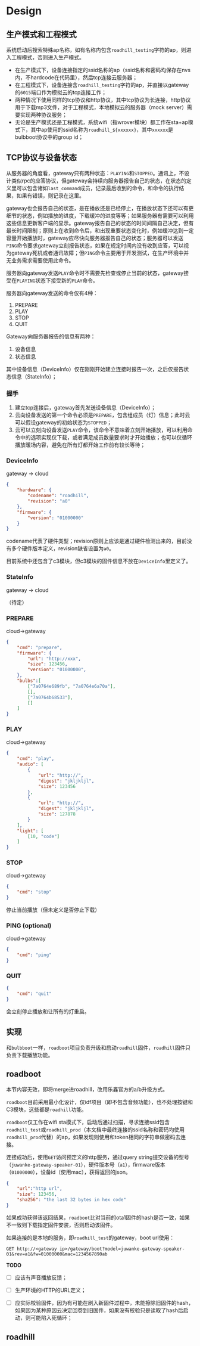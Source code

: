 # Design

## 生产模式和工程模式

系统启动后搜索特殊ap名称，如有名称内包含`roadhill_testing`字符的ap，则进入工程模式，否则进入生产模式。

- 在生产模式下，设备连接指定的ssid名称的ap（ssid名称和密码均保存在nvs内，不hardcode在代码里），然后tcp连接云服务器；
- 在工程模式下，设备连接含`roadhill_testing`字符的ap，并直接以gateway的`6015`端口作为模拟云的tcp连接工作；
- 两种情况下使用同样的tcp协议和http协议，其中tcp协议为长连接，http协议用于下载mp3文件，对于工程模式，本地模拟云的服务器（mock server）需要实现两种协议服务；
- 无论是生产模式还是工程模式，系统wifi（指wrover模块）都工作在sta+ap模式下，其中ap使用的ssid名称为`roadhill_${xxxxxx}`，其中`xxxxxx`是bulbboot协议中的group id；



## TCP协议与设备状态

从服务器的角度看，gateway只有两种状态：`PLAYING`和`STOPPED`。通讯上，不设计类似rpc的应答协议，但gateway会持续向服务器报告自己的状态，在状态的定义里可以包含诸如`last_command`成员，记录最后收到的命令，和命令的执行结果，如果有错误，则记录在这里。

gateway也会报告自己的状态，是在播放还是已经停止，在播放状态下还可以有更细节的状态，例如播放的进度，下载缓冲的进度等等；如果服务器有需要可以利用这些信息更新客户端的显示。gateway报告自己的状态的时间间隔自己决定，但有最长时间限制；原则上在收到命令后，和出现重要状态变化时，例如缓冲达到一定容量开始播放时，gateway应尽快向服务器报告自己的状态；服务器可以发送`PING`命令要求gateway立刻报告状态，如果在规定时间内没有收到应答，可以视为gateway死机或者通讯故障；但`PING`命令主要用于开发测试，在生产环境中并无业务需求需要使用此命令。

服务器向gateway发送`PLAY`命令时不需要先检查或停止当前的状态，gateway接受在`PLAYING`状态下接受新的`PLAY`命令。

服务器向gateway发送的命令仅有4种：

1. PREPARE
2. PLAY
3. STOP
4. QUIT

Gateway向服务器报告的信息有两种：

1. 设备信息
2. 状态信息

其中设备信息（DeviceInfo）仅在刚刚开始建立连接时报告一次，之后仅报告状态信息（StateInfo）；



### 握手

1. 建立tcp连接后，gateway首先发送设备信息（DeviceInfo）；
2. 云向设备发送的第一个命令必须是`PREPARE`，包含组成员（灯）信息；此时云可以假设gateway的初始状态为`STOPPED`；
3. 云可以立刻向设备发送`PLAY`命令，该命令不意味着立刻开始播放，可以利用命令中的选项实现仅下载，或者满足成员数量要求时才开始播放；也可以仅循环播放暖场内容，避免在所有灯都开始工作前有较长等待；



### DeviceInfo

gateway -> cloud

```json
{
    "hardware": {
    	"codename": "roadhill",
        "revision": "a0"
	},
    "firmware": {
        "version": "01000000"
    }
}
```

codename代表了硬件类型；revision原则上应该是通过硬件检测出来的，目前没有多个硬件版本定义，revision缺省设置为`a0`。

目前系统中还包含了c3模块，但c3模块的固件信息不放在`DeviceInfo`里定义了。



### StateInfo

gateway -> cloud

（待定）



### PREPARE

cloud->gateway

```json
{
    "cmd": "prepare",
    "firmware": {
        "url": "http://xxx",
        "size": 123456,
        "version": "01000000",
    },
    "bulbs":[
        ["7a0764e689fb", "7a0764e6a70a"],
        [],
        ["7a0764b68533"],
        []
    ]
}
```

### PLAY

cloud->gateway

```json
{
	"cmd": "play",
	"audio": [
        {
            "url": "http://",
            "digest": "jkljkljl",
            "size": 123456
        },
        {
            "url": "http://",
            "digest": "jkljkljl",
            "size": 127878            
        }
    ],
    "light": [
        [10, "code"]
    ]
}
```

### STOP

cloud->gateway

```json
{
	"cmd": "stop"
}
```

停止当前播放（但未定义是否停止下载）

### PING (optional)

cloud->gateway

```json
{
    "cmd": "ping"
}
```



### QUIT

```json
{
	"cmd": "quit"
}
```

会立刻停止播放和让所有的灯重启。



## 实现

和`bulbboot`一样，`roadboot`项目负责升级和启动`roadhill`固件，`roadhill`固件只负责下载播放功能。



## roadboot

本节内容无效，即将merge进roadhill，改用乐鑫官方的a/b升级方式。



`roadboot`目前采用最小化设计，仅idf项目（即不包含音频功能），也不处理按键和C3模块，这些都是`roadhill`功能。



`roadboot`仅工作在wifi sta模式下，启动后通过扫描，寻求连接ssid包含`roadhill_test`或`roadhill_prod`（本文档中最终连接的ssid名称和密码均使用`roadhill_prod`代替）的ap，如果发现则使用和token相同的字符串做密码去连接。



连接成功后，使用`GET`访问预定义的http服务，通过query string提交设备的型号（`juwanke-gateway-speaker-01`），硬件版本号（`a1`），firmware版本（`01000000`），设备id（使用mac），获得返回的json。

```json
{
    "url":"http url",
    "size": 123456,
    "sha256": "the last 32 bytes in hex code"
}
```



如果成功获得该返回结果，`roadboot`比对当前的ota1固件的hash是否一致，如果不一致则下载指定固件安装，否则启动该固件。



如果连接的是本地的服务，即`roadhill_test`的gateway，boot url使用：

```
GET http://<gateway ip>/gateway/boot?model=juwanke-gateway-speaker-01&rev=a1&fw=01000000&mac=1234567890ab
```



**TODO**

- [ ] 应该有声音播放反馈；
- [ ] 生产环境的HTTP的URL定义；
- [ ] 应实际校验固件，因为有可能在刷入新固件过程中，未能擦除旧固件的hash，如果因为某种原因云决定回卷到旧固件，如果没有校验只是读取了hash后启动，则可能陷入死循环；



## roadhill

